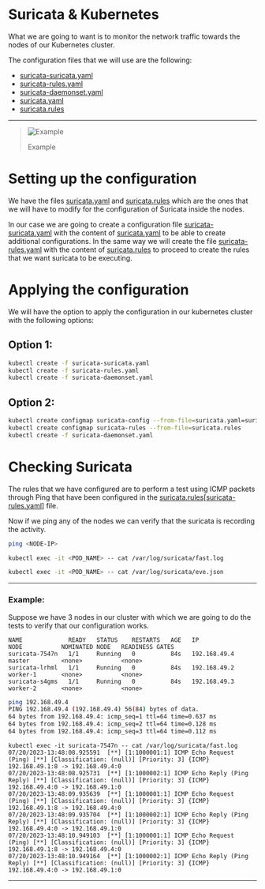 # Suricata & Kubernetes

What we are going to want is to monitor the network traffic towards the nodes of our Kubernetes cluster.

The configuration files that we will use are the following:

- [suricata-suricata.yaml](suricata-suricata.yaml)
- [suricata-rules.yaml](suricata-rules.yaml)
- [suricata-daemonset.yaml](suricata-daemonset.yaml)
- [suricata.yaml](suricata.yaml)
- [suricata.rules](suricata.rules)

---

> <picture>
>   <source media="(prefers-color-scheme: light)" srcset="https://raw.githubusercontent.com/Mqxx/GitHub-Markdown/main/blockquotes/badge/light-theme/example.svg">
>   <img alt="Example" src="https://raw.githubusercontent.com/Mqxx/GitHub-Markdown/main/blockquotes/badge/dark-theme/example.svg">
> </picture><br>
>
> Example

# Setting up the configuration

We have the files [suricata.yaml](suricata.yaml) and [suricata.rules](suricata.rules) which are the ones that we will have to modify for the configuration of Suricata inside the nodes.

In our case we are going to create a configuration file [suricata-suricata.yaml](suricata-suricata.yaml) with the content of [suricata.yaml](suricata.yaml) to be able to create additional configurations. In the same way we will create the file [suricata-rules.yaml](suricata-rules.yaml) with the content of [suricata.rules](suricata.rules) to proceed to create the rules that we want suricata to be executing.

# Applying the configuration

We will have the option to apply the configuration in our kubernetes cluster with the following options:

## Option 1:

``` bash
kubectl create -f suricata-suricata.yaml
kubectl create -f suricata-rules.yaml
kubectl create -f suricata-daemonset.yaml
```

## Option 2:

``` bash
kubectl create configmap suricata-config --from-file=suricata.yaml=suricata.yaml
kubectl create configmap suricata-rules --from-file=suricata.rules
kubectl create -f suricata-daemonset.yaml
```

# Checking Suricata

The rules that we have configured are to perform a test using ICMP packets through Ping that have been configured in the [suricata.rules](suricata.rules)[[suricata-rules.yaml](suricata-rules.yaml)] file.

Now if we ping any of the nodes we can verify that the suricata is recording the activity.

```bash
ping <NODE-IP>
```

```bash
kubectl exec -it <POD_NAME> -- cat /var/log/suricata/fast.log
```

```bash
kubectl exec -it <POD_NAME> -- cat /var/log/suricata/eve.json
```

---

### Example:

Suppose we have 3 nodes in our cluster with which we are going to do the tests to verify that our configuration works.

```text
NAME             READY   STATUS    RESTARTS   AGE   IP             NODE           NOMINATED NODE   READINESS GATES
suricata-7547n   1/1     Running   0          84s   192.168.49.4   master         <none>           <none>
suricata-lrhml   1/1     Running   0          84s   192.168.49.2   worker-1       <none>           <none>
suricata-s4gms   1/1     Running   0          84s   192.168.49.3   worker-2       <none>           <none>
```

```bash
ping 192.168.49.4
PING 192.168.49.4 (192.168.49.4) 56(84) bytes of data.
64 bytes from 192.168.49.4: icmp_seq=1 ttl=64 time=0.637 ms
64 bytes from 192.168.49.4: icmp_seq=2 ttl=64 time=0.128 ms
64 bytes from 192.168.49.4: icmp_seq=3 ttl=64 time=0.112 ms
```

```text
kubectl exec -it suricata-7547n -- cat /var/log/suricata/fast.log
07/20/2023-13:48:08.925591  [**] [1:1000001:1] ICMP Echo Request (Ping) [**] [Classification: (null)] [Priority: 3] {ICMP} 192.168.49.1:8 -> 192.168.49.4:0
07/20/2023-13:48:08.925731  [**] [1:1000002:1] ICMP Echo Reply (Ping Reply) [**] [Classification: (null)] [Priority: 3] {ICMP} 192.168.49.4:0 -> 192.168.49.1:0
07/20/2023-13:48:09.935639  [**] [1:1000001:1] ICMP Echo Request (Ping) [**] [Classification: (null)] [Priority: 3] {ICMP} 192.168.49.1:8 -> 192.168.49.4:0
07/20/2023-13:48:09.935704  [**] [1:1000002:1] ICMP Echo Reply (Ping Reply) [**] [Classification: (null)] [Priority: 3] {ICMP} 192.168.49.4:0 -> 192.168.49.1:0
07/20/2023-13:48:10.949103  [**] [1:1000001:1] ICMP Echo Request (Ping) [**] [Classification: (null)] [Priority: 3] {ICMP} 192.168.49.1:8 -> 192.168.49.4:0
07/20/2023-13:48:10.949164  [**] [1:1000002:1] ICMP Echo Reply (Ping Reply) [**] [Classification: (null)] [Priority: 3] {ICMP} 192.168.49.4:0 -> 192.168.49.1:0
```

---



